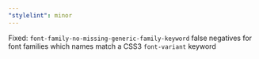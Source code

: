 ```yaml
---
"stylelint": minor
---
```


Fixed: `font-family-no-missing-generic-family-keyword` false negatives for font families which names match a CSS3 `font-variant` keyword
